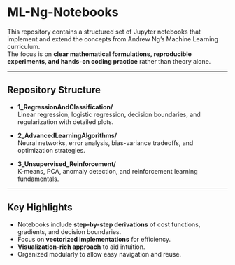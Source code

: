 # ML-Ng-Notebooks

This repository contains a structured set of Jupyter notebooks that implement and extend the concepts from Andrew Ng’s Machine Learning curriculum.  
The focus is on **clear mathematical formulations, reproducible experiments, and hands-on coding practice** rather than theory alone.

---

## Repository Structure

- **1_RegressionAndClassification/**  
  Linear regression, logistic regression, decision boundaries, and regularization with detailed plots.

- **2_AdvancedLearningAlgorithms/**  
  Neural networks, error analysis, bias-variance tradeoffs, and optimization strategies.

- **3_Unsupervised_Reinforcement/**  
  K-means, PCA, anomaly detection, and reinforcement learning fundamentals.

---

## Key Highlights
- Notebooks include **step-by-step derivations** of cost functions, gradients, and decision boundaries.  
- Focus on **vectorized implementations** for efficiency.  
- **Visualization-rich approach** to aid intuition.  
- Organized modularly to allow easy navigation and reuse.

